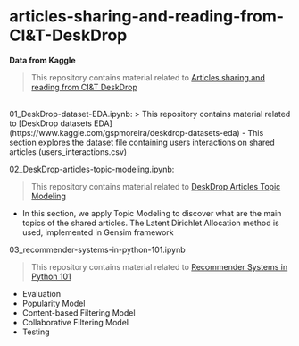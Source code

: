 # __articles-sharing-and-reading-from-CI&T-DeskDrop__
__Data from Kaggle__
> This repository contains material related to [Articles sharing and reading from CI&T DeskDrop](https://www.kaggle.com/gspmoreira/articles-sharing-reading-from-cit-deskdrop)
<br>
01_DeskDrop-dataset-EDA.ipynb: 
> This repository contains material related to [DeskDrop datasets EDA](https://www.kaggle.com/gspmoreira/deskdrop-datasets-eda)
- This section explores the dataset file containing users interactions on shared articles (users_interactions.csv)

02_DeskDrop-articles-topic-modeling.ipynb:
> This repository contains material related to [
DeskDrop Articles Topic Modeling](https://www.kaggle.com/gspmoreira/deskdrop-articles-topic-modeling)
- In this section, we apply Topic Modeling to discover what are the main topics of the shared articles. The Latent Dirichlet Allocation method is used, implemented in Gensim framework

03_recommender-systems-in-python-101.ipynb
> This repository contains material related to [Recommender Systems in Python 101](https://www.kaggle.com/gspmoreira/recommender-systems-in-python-101/data`)
- Evaluation
- Popularity Model
- Content-based Filtering Model
- Collaborative Filtering Model
- Testing
